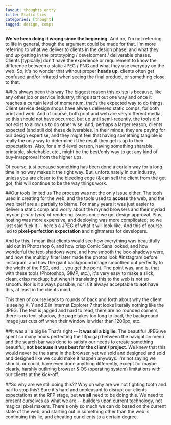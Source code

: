 ```yaml
---
layout: thoughts_entry
title: Static Lies
categories: [thought]
tagged: design, comps
---
```


**We've been doing it wrong since the beginning.** And no, I'm not referring to life in general, though the argument could be made for that. I'm more referring to what we deliver to clients in the design phase, and what they end up getting in the prototyping / development / deliverable phases. Clients [typically] don't have the experience or requirement to know the difference between a static JPEG / PNG and what they use everyday on the web. So, it's no wonder that without proper **heads up**, clients often get confused and/or irritated when seeing the final product, or something close to that.

##It's always been this way
The biggest reason this exists is because, like any other job or service industry, things start out one way and once it reaches a certain level of momentum, that's the expected way to do things. Client service design shops have always delivered static comps, for both print and web. And of course, both print and web are very different media, so this should not have occurred, but up until semi-recently, the tools did not exist to allow us to do other wise. And, perhaps a larger reason, clients expected (and still do) these deliverables. In their minds, they are paying for our design expertise, and they might feel that having something tangible is really the only way to determine if the result they get is up to their expectations. Also, for a mid-level person, having something sharable, printable, sketchable, etc., might be the best/only way to get any kind of buy-in/approval from the higher ups.

Of course, just because something has been done a certain way for a long time in no way makes it the right way. But, unfortunately in our industry, unless you are closer to the bleeding edge (& can sell the client from the get go), this will continue to be the way things work.

##Our tools limited us
The process was not the only issue either. The tools used in creating for the web, and the tools used to **access** the web, and the web itself are all partially to blame. For many years it was just easier to deliver a static comp and worry about the myriad browsers and their myriad myriad _(not a typo)_ of rendering issues once we got design approval. Plus, hosting was more expensive, and deploying was more complicated; so we just said fuck it -- here's a JPEG of what it will look like. And this of course led to **pixel-perfection expectation** and nightmares for developers.

And by this, I mean that clients would see how everything was beautifully laid out in Photoshop 6, and how crisp Comic Sans looked, and how wonderful the text-shadows were, and how smooth the box-shadows were, and how the multiply filter later made the photos look #instagram before instagram, and how the giant background image smoothed out perfectly to the width of the PSD, and ... you get the point. The point was, and is, that with these tools (Photoshop, GIMP, etc.), it's very easy to make a slick, clean, crisp mockup; but when it translating this to the web is not so smooth. Nor is it always possible, nor is it always acceptable to **not** have this, at least in the clients mind.

This then of course leads to rounds of back and forth about why the client is seeing X, Y and Z in Internet Explorer 7 that looks literally nothing like the JPEG. The text is jagged and hard to read, there are no rounded corners, there is no text-shadow, the page takes too long to load, the background image just cuts off when their window is wider than 1200px, etc.

##It was all a big lie
That's right -- **it was all a big lie**. The beautiful JPEG we spent so many hours perfecting the 13px gap between the navigation menu and the search bar was done to satisfy our needs to create something beautiful; **not because it was best for the client / project**. We knew that this would never be the same in the browser, yet we sold and designed and sold and designed like we could make it happen anyways. I'm not saying we should, or could, have even done anything differently, except for maybe clearly, harshly outlining browser & OS (operating system) limitations with our clients at the kick-off.

##So why are we still doing this??
Why oh why are we not fighting tooth and nail to stop this? Sure it's hard and unpleasant to disrupt our clients expectations at the RFP stage, but **we all** need to be doing this. We need to present ourselves as what we are -- builders upon current technology, not magical pixel makers. There's only so much we can do based on the current state of the web, and starting out in something other than the web is continuing this lie, and cheating our clients to a certain degree.